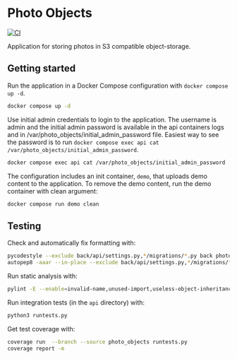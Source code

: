 # Photo Objects

[![CI](https://github.com/kangasta/photo-objects/actions/workflows/ci.yml/badge.svg)](https://github.com/kangasta/photo-objects/actions/workflows/ci.yml)

Application for storing photos in S3 compatible object-storage.

## Getting started

Run the application in a Docker Compose configuration with `docker compose up -d`.

```sh
docker compose up -d
```

Use initial admin credentials to login to the application. The username is admin and the initial admin password is available in the api containers logs and in /var/photo_objects/initial_admin_password file. Easiest way to see the password is to run `docker compose exec api cat /var/photo_objects/initial_admin_password`.

```sh
docker compose exec api cat /var/photo_objects/initial_admin_password
```

The configuration includes an init container, `demo`, that uploads demo content to the application. To remove the demo content, run the demo container with clean argument:

```sh
docker compose run demo clean
```

## Testing

Check and automatically fix formatting with:

```bash
pycodestyle --exclude back/api/settings.py,*/migrations/*.py back photo_objects
autopep8 -aaar --in-place --exclude back/api/settings.py,*/migrations/*.py back photo_objects
```

Run static analysis with:

```bash
pylint -E --enable=invalid-name,unused-import,useless-object-inheritance back/api photo_objects
```

Run integration tests (in the `api` directory) with:

```bash
python3 runtests.py
```

Get test coverage with:

```bash
coverage run  --branch --source photo_objects runtests.py
coverage report -m
```
